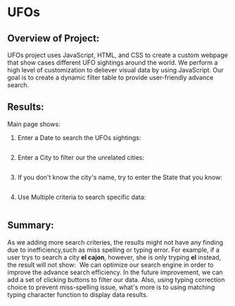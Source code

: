 # UFOs
## Overview of Project: 
UFOs project uses JavaScript, HTML, and CSS to create a custom webpage that show cases different UFO sightings around the world. We perform a high level of customization to deliever visual data by using JavaScript. Our goal is to create a dynamic filter table to provide user-friendly advance search.
## Results: 
Main page shows:
<img src=" ">
1. Enter a Date to search the UFOs sightings:

<img src=" ">

2. Enter a City to filter our the unrelated cities:

<img src=" ">

3. If you don't know the city's name, try to enter the State that you know:

<img src=" ">

4. Use Multiple criteria to search specific data:

<img src=" ">

## Summary: 
As we adding more search criteries, the results might not have any finding due to inefficiency,such as miss spelling or typing error. For example, if a user trys to search a city **el cajon**, however, she is only tryping **el** instead, the result will not show:
<img src=" ">
We can optimize our search engine in order to improve the advance search efficiency. In the future improvement, we can add a set of clicking buttons to filter our data. Also, using typing correction choice to prevent miss-spelling issue, what's more is to using matching typing character function to display data results.
